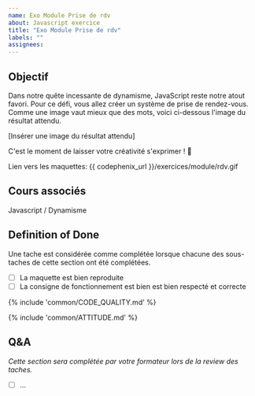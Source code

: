 ```yaml
---
name: Exo Module Prise de rdv
about: Javascript exercice
title: "Exo Module Prise de rdv"
labels: ""
assignees:
---
```


## Objectif

Dans notre quête incessante de dynamisme, JavaScript reste notre atout favori. Pour ce défi, vous allez créer un système de prise de rendez-vous. Comme une image vaut mieux que des mots, voici ci-dessous l'image du résultat attendu.

[Insérer une image du résultat attendu]

C'est le moment de laisser votre créativité s'exprimer ! 🚀

Lien vers les maquettes: {{ codephenix_url }}/exercices/module/rdv.gif

## Cours associés

Javascript / Dynamisme

## Definition of Done

Une tache est considérée comme complétée lorsque chacune des sous-taches de cette section ont été complétées.

- [ ] La maquette est bien reproduite
- [ ] La consigne de fonctionnement est bien est bien respecté et correcte

{% include 'common/CODE_QUALITY.md' %}

{% include 'common/ATTITUDE.md' %}

## Q&A

_Cette section sera complétée par votre formateur lors de la review des taches._

- [ ] ...
